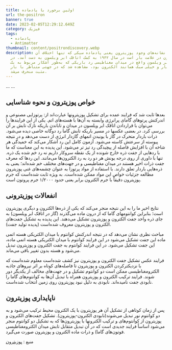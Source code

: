 ```yaml
---
title: اولین برخورد با پادماده
url: the-positron
banner: true
date: 2023-02-05T12:29:12.649Z
category: فیزیک
tags:
  - پادماده
  - Antimatter
thumbnail: content/positrondiscovery.webp
description: نخستین نشانه‌های وجود پوزیترون یعنی پادماده سبکی که تنها اختلاف آن
  با الکترون در علامت بار است در سال ۱۹۳۲ به کمک اتاقک ابر ویلسون به دست آمد. در
  اتاقک ابر ویلسون واقع در میدان مغناطیسی رد باریکی که به‌طور آشکار مربوط به یک
  ذره تک بار و خیلی سبک همانند الکترون بود، مشاهده شد که در جهتی متناظر با بار
  مثبت منحرف می‌شد.
---
```


...<PageIntro />
...

<!-- <ContentToc /> -->

## خواص پوزیترون و نحوه شناسایی

بعدها ثابت شد که فرایند عمده برای تشکیل پوزیترونها عبارت‌اند از: پرتوزایی مصنوعی و اندرکنش پرتوهای گامای پرانرژی وابسته به آن‌ها با هسته‌های اتم. یکی از این فرایندها را می‌توان با قراردادن اتاقک ابر ویلسون در میدان و تاباندن باریکه نازک تابش بر آن بررسی کرد. در بعضی عکسها در مسیر باریکه تابش گاما رد دوگانه خاصی دیده می‌شود.
ذرات باردار متحرک در گاز با یونیدن اتمهای گازدار انرژی از دست می‌دهد و در نتیجه پیوسته از سرعتش کاسته می‌شود. آزمون کامل این رد آشکار می‌کند که خمیدگی هر شاخه آن با افزایش فاصله از پیچیدگی رد تیز تر می‌شود. این پدیده به این معناست که ما با ردهایی از جفت ذره خارج شونده از یک نقطه سروکار داریم نه رد خم شده یک ذره. تنها با داوری از روی درجه یونش هر دو رد به رد الکترون‌ها می‌مانند.
این ردها که معرف جفت ذرات اخیر هستند در میدان مغناطیسی و در جهت‌های مختلف خم شده‌اند؛ یعنی به ذره‌هایی باردار تعلق دارند. با استفاده از مواد پرتوزا به عنوان چشمه‌های غنی پوزیترون مطالعه جزئیات خواص این مواد ممکن شده‌است. به ویژه ثابت شده‌است که جرم پوزیترون دقیقاً با جرم الکترون برابر یعنی حدود ۱/۲۰۰۰ جرم پروتون است.

## انفعالات پوزیترونی

نتایج اخیر ما را به این نتیجه منجر می‌کند که یکی از ذره‌ها الکترون و دیگری پوزیترون است؛ بنابراین کوانتومهای گاما که از درون ماده می‌گذرند (گاز در اتاقک ابر ویلسون) به جای ذره واحد جفت الکترون و پوزیترون تشکیل می‌دهند. این پدیده به تشکیل جفت‌های الکترون و پوزیترون معروف شده‌است (پدیده تولید جفت).

مباحث نظری نشان می‌دهد که در نتیجه اندرکنش کوانتوم با میدان الکتریکی هسته اتمی ماده این جفت تشکیل می‌شود در این فرایند کوانتوم با میدان الکتریکی هسته اتمی ماده، این جفت تشکیل می‌شود. در این فرایند کوانتوم به جفت الکترون و پوزیترون تبدیل می‌شود و هسته بدون تغییر باقی می‌ماند.

فرایند عکس تشکیل جفت الکترون و پوزیترون نیز کشف شده‌است معلوم شده‌است که با نزدیکترکردن الکترون و پوزیترون تا فاصله‌های کوتاه بر اثر نیروهای جاذبه الکترومغناطیسی ممکن است دو کوانتوم تشکیل و در جهت‌های مخالف از یکدیگر دور شوند. فرایند ترکیب الکترون و پوزیترون همراه با تبدیل آن‌ها به کوانتوم‌های گاما را نابودی جفت نامیده‌اند. نابودی به دلیل نبود پوزیترون روی زمین انتخاب شده‌است.

## ناپایداری پوزیترون

پس از زمان کوتاهی از تشکیل آن هر پوزیترون با یک الکترون محیط ترکیب می‌شود و به دو کوانتوم نور تبدیل می‌شوند(نابودی الکترون-پوزیترون). تشکیل جفت‌های الکترون و پوزیترون از کوانتوم‌های و ترکیب الکترونها با پوزیترون‌ها که به تشکیل دو کوانتوم منجر می‌شود اساساً فرایند جدیدی است که در آن تبدیل متقابل تابش میدان الکترومغناطیسی فوتون‌های گاما) و ذرات ماده الکترون و پوزیترون صورت می‌گیرد.

م﻿نبع : [پوزیترون](https://fa.wikipedia.org/wiki/%D9%BE%D9%88%D8%B2%DB%8C%D8%AA%D8%B1%D9%88%D9%86)
